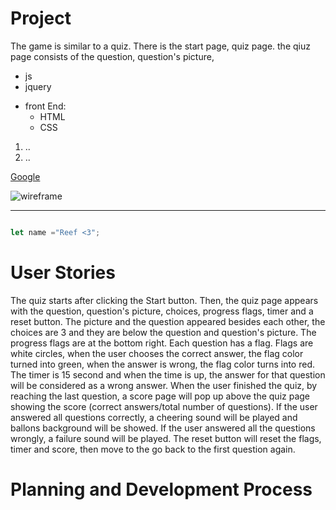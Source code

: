  <!-- md -->
 <!-- Github -->



 <!-- --heading part-- -->
 
# Project <Name of the project>
The game is similar to a quiz. There is the start page, quiz page. the qiuz page consists of the question, question's picture, 

<!-- ---Unordered list technologies--- -->
* js
* jquery 
- front End:
  * HTML
  * CSS

<!-- ---Ordered list--- -->
1. ..
2. ..

<!-- Links -->
[Google](http://google.com)
<!-- images -->
![wireframe](path)

<!-- hr -->

---

``` js

let name ="Reef <3";

```

# User Stories
The quiz starts after clicking the Start button. Then, the quiz page appears with the question, question's picture, choices, progress flags, timer and a reset button.
The picture and the question appeared besides each other, the choices are 3 and they are below the question and question's picture. 
The progress flags are at the bottom right. Each question has a flag. Flags are white circles, when the user chooses the correct answer, the flag color turned into green, when the answer is wrong, the flag color turns into red. 
The timer is 15 second and when the time is up, the answer for that question will be considered as a wrong answer.
When the user finished the quiz, by reaching the last question, a score page will pop up above the quiz page showing the score (correct answers/total number of questions). If the user answered all questions correctly, a cheering sound will be played and ballons background will be showed. If the user answered all the questions wrongly, a failure sound will be played.
The reset button will reset the flags, timer and score, then move to the go back to the first question again.


# Planning and Development Process

